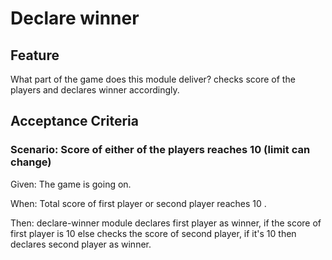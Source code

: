 # Declare winner

## Feature

What part of the game does this module deliver? checks score of the players
and declares winner accordingly.

## Acceptance Criteria

### Scenario: Score of either of the players reaches 10 (limit can change)

  Given: The game is going on.
  
  When: Total score of first player or second player reaches 10 .

  Then: declare-winner module declares first player as winner,
        if the score of first player is 10 else checks the score of
        second player, if it's 10 then declares second player
        as winner.
  